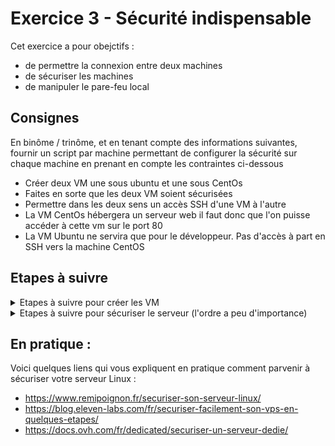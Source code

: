 # Exercice 3 - Sécurité indispensable

Cet exercice a pour obejctifs : 
* de permettre la connexion entre deux machines 
* de sécuriser les machines
* de manipuler le pare-feu local


## Consignes 

En binôme / trinôme, et en tenant compte des informations suivantes, fournir un script par machine permettant de configurer la sécurité sur chaque machine en prenant en compte les contraintes ci-dessous

* Créer deux VM une sous ubuntu et une sous CentOs
* Faites en sorte que les deux VM soient sécurisées
* Permettre dans les deux sens un accès SSH d'une VM à l'autre
* La VM CentOs hébergera un serveur web il faut donc que l'on puisse accéder à cette vm sur le port 80
* La VM Ubuntu ne servira que pour le développeur. Pas d'accès à part en SSH vers la machine CentOS

## Etapes à suivre
<details>
  <summary>Etapes à suivre pour créer les VM</summary>
    <ul>
        <li> Créer les 2 VM</li>
        <li>Installer Centos sur la première VM</li>
        <li>Installer Ubuntu sur la deuxième VM</li>
        <li>Installer et configrer Apache sur la première VM</li>
    </ul>
</details>
<details>
  <summary>Etapes à suivre pour sécuriser le serveur (l'ordre a peu d'importance)</summary>
    <ul>
        <li> Créer un compte admin</li>
        <li>Désactiver la connexion root locale et à distance</li>
        <li>Configurer une connexion SSH</li>
        <li>Mettre en place un pare-feu</li>
        <li>Mettre en place une protection contre les intrusions en filtrant les adresses IP</li>
        <li>Mettre en place une sauvegarde</li>
        <li>Mettre à jour son système et les applications et automatiser la mise à jour. </li> 
    </ul>
</details>

## En pratique :

Voici quelques liens qui vous expliquent en pratique comment parvenir à sécuriser votre serveur Linux :

* https://www.remipoignon.fr/securiser-son-serveur-linux/
* https://blog.eleven-labs.com/fr/securiser-facilement-son-vps-en-quelques-etapes/ 
* https://docs.ovh.com/fr/dedicated/securiser-un-serveur-dedie/
